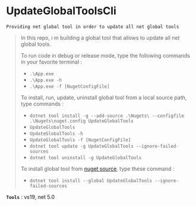 # UpdateGlobalToolsCli
```
Providing net global tool in order to update all net global tools
```

> In this repo, i m building a global tool that allows to update all net global tools.
>
> To run code in debug or release mode, type the following commands in your favorite terminal : 
> - `.\App.exe`
> - `.\App.exe -h`
> - `.\App.exe -f [NugetConfigFile]`
>
> To install, run, update, uninstall global tool from a local source path, type commands :
> - `dotnet tool install -g --add-source .\Nugets\ --configfile .\Nugets\nuget.config UpdateGlobalTools`
> - `UpdateGlobalTools`
> - `UpdateGlobalTools -h`
> - `UpdateGlobalTools -f [NugetConfigFile]`
> - `dotnet tool update -g UpdateGlobalTools --ignore-failed-sources`
> - `dotnet tool uninstall -g UpdateGlobalTools`
>
> To install global tool from [nuget source](https://www.nuget.org/packages/UpdateGlobalTools), type these command :
> - `dotnet tool install --global UpdateGlobalTools --ignore-failed-sources`

**`Tools`** : vs19, net 5.0
